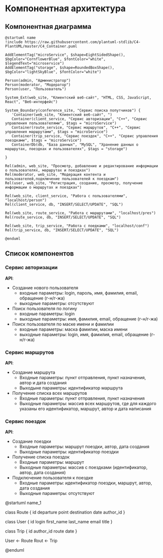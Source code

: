 # Компонентная архитектура
<!-- Состав и взаимосвязи компонентов системы между собой и внешними системами с указанием протоколов, ключевые технологии, используемые для реализации компонентов.
Диаграмма контейнеров C4 и текстовое описание. 
-->
## Компонентная диаграмма

```plantuml
@startuml name
!include https://raw.githubusercontent.com/plantuml-stdlib/C4-PlantUML/master/C4_Container.puml

AddElementTag("microService", $shape=EightSidedShape(), $bgColor="CornflowerBlue", $fontColor="white", $legendText="microservice")
AddElementTag("storage", $shape=RoundedBoxShape(), $bgColor="lightSkyBlue", $fontColor="white")

Person(admin, "Администратор")
Person(moderator, "Модератор")
Person(user, "Пользователь")

System_Ext(web_site, "Клиентский веб-сайт", "HTML, CSS, JavaScript, React", "Веб-интерфейс")

System_Boundary(conference_site, "Сервис поиска попутчиков") {
   'Container(web_site, "Клиентский веб-сайт", ")
   Container(client_service, "Сервис авторизации", "C++", "Сервис управления пользователями", $tags = "microService")    
   Container(route_service, "Сервис маршрутов", "C++", "Сервис управления маршрутами", $tags = "microService") 
   Container(trip_service, "Сервис поездок", "C++", "Сервис управления поездками", $tags = "microService")   
   ContainerDb(db, "База данных", "MySQL", "Хранение данных о маршрутах, поездках и пользователях", $tags = "storage")
   
}

Rel(admin, web_site, "Просмотр, добавление и редактирование информации о пользователях, маршрутах и поездках")
Rel(moderator, web_site, "Модерация контента и пользователей,подключение пользователей к поездкам")
Rel(user, web_site, "Регистрация, создание, просмотр, получение информации о маршрутах и поездках")

Rel(web_site, client_service, "Работа с пользователями", "localhost/person")
Rel(client_service, db, "INSERT/SELECT/UPDATE", "SQL")

Rel(web_site, route_service, "Работа с маршрутами", "localhost/pres")
Rel(route_service, db, "INSERT/SELECT/UPDATE", "SQL")

Rel(web_site, trip_service, "Работа с поедками", "localhost/conf")
Rel(trip_service, db, "INSERT/SELECT/UPDATE", "SQL")

@enduml
```
## Список компонентов  

### Сервис авторизации
**API**:
-	Создание нового пользователя
      - входные параметры: login, пароль, имя, фамилия, email, обращение (г-н/г-жа)
      - выходные параметры: отсутствуют
-	Поиск пользователя по логину
     - входные параметры:  login
     - выходные параметры: имя, фамилия, email, обращение (г-н/г-жа)
-	Поиск пользователя по маске имени и фамилии
     - входные параметры: маска фамилии, маска имени
     - выходные параметры: login, имя, фамилия, email, обращение (г-н/г-жа)

### Сервис маршрутов
**API**:
- Создание маршрута
  - Входные параметры: пункт отправления, пункт назначения, автор и дата создания
  - Выходыне параметры: идентификатор маршрута
- Получение списка всех маршрутов
  - Входные параметры: пункт отправления, пункт назначения
  - Выходные параметры: массив всех маршрутов, где для каждого указаны его идентификатор, маршрут, автор и дата написания

### Сервис поездок
**API**:
- Создание поездки
  - Входные параметры: маршрут поездки, автор, дата создания
  - Выходные параметры: идентификатор поездки
- Получение списка поездок
  - Входные параметры: маршрут
  - Выходные параметры: массив с поездками (идентификатор, автор, дата создания)
- Подключение пользователя к поездке
  - Входные параметры: идентификатор поездки, маршрут, автор, дата создания
  - Выходные параметры: отсутствуют

@startuml name_1

class Route {
  id
  departure point
  destination
  date
  author_id
}

class User {
  id
  login
  first_name
  last_name
  email
  title
}

class Trip {
  id
  author_id
  route
  date
}

User <- Route
Rout <- Trip

@enduml
